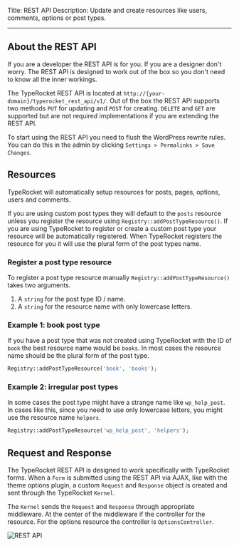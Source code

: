 Title: REST API
Description: Update and create resources like users, comments, options or post types.

---

## About the REST API

If you are a developer the REST API is for you. If you are a designer don't worry. The REST API is designed to work out of the box so you don't need to know all the inner workings.

The TypeRocket REST API is located at `http://{your-domain}/typerocket_rest_api/v1/`. Out of the box the REST API supports two methods `PUT` for updating and `POST` for creating. `DELETE` and `GET` are supported but are not required implementations if you are extending the REST API.

To start using the REST API you need to flush the WordPress rewrite rules. You can do this in the admin by clicking `Settings > Permalinks > Save Changes`.

## Resources

TypeRocket will automatically setup resources for posts, pages, options, users and comments.

If you are using custom post types they will default to the `posts` resource unless you register the resource using `Registry::addPostTypeResource()`. If you are using TypeRocket to register or create a custom post type your resource will be automatically registered. When TypeRocket registers the resource for you it will use the plural form of the post types name.

### Register a post type resource

To register a post type resource manually `Registry::addPostTypeResource()` takes two arguments.

1. A `string` for the post type ID / name.
2. A `string` for the resource name with only lowercase letters.

### Example 1: book post type

If you have a post type that was not created using TypeRocket with the ID of `book` the best resource name would be `books`. In most cases the resource name should be the plural form of the post type. 

```php
Registry::addPostTypeResource('book', 'books');
```

### Example 2: irregular post types

In some cases the post type might have a strange name like `wp_help_post`. In cases like this, since you need to use only lowercase letters, you might use the resource name `helpers`.

```php
Registry::addPostTypeResource('wp_help_post', 'helpers');
```

## Request and Response

The TypeRocket REST API is designed to work specifically with TypeRocket forms. When a `Form` is submitted using the REST API via AJAX, like with the theme options plugin, a custom `Request` and `Response` object is created and sent through the TypeRocket `Kernel`.

The `Kernel` sends the `Request` and `Response` through appropriate middleware. At the center of the middleware if the controller for the resource. For the options resource the controller is `OptionsController`.

![REST API](https://l.rb.typerocket.test/wp-content/uploads/2015/08/docs-rest-api.png)